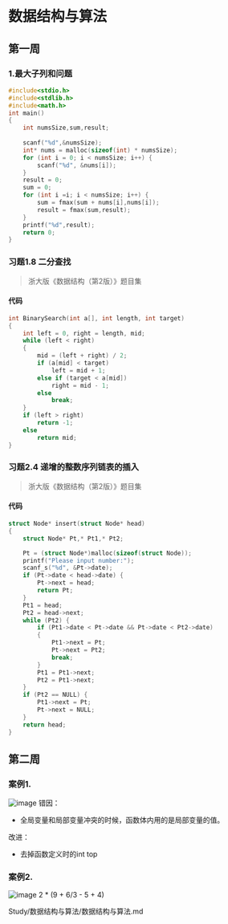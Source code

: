 # 数据结构与算法
## 第一周
### 1.最大子列和问题
```C
#include<stdio.h>
#include<stdlib.h>
#include<math.h>
int main()
{
    int numsSize,sum,result;
    
    scanf("%d",&numsSize);
    int* nums = malloc(sizeof(int) * numsSize);
    for (int i = 0; i < numsSize; i++) {
        scanf("%d", &nums[i]);
    }
    result = 0;
    sum = 0;
    for (int i =i; i < numsSize; i++) {
        sum = fmax(sum + nums[i],nums[i]);
        result = fmax(sum,result);
    }
    printf("%d",result);
    return 0;
}
```
### 习题1.8 二分查找
> 浙大版《数据结构（第2版）》题目集
#### 代码
``` C
int BinarySearch(int a[], int length, int target)
{
	int left = 0, right = length, mid;
	while (left < right) 
	{
		mid = (left + right) / 2;
		if (a[mid] < target)
			left = mid + 1;
		else if (target < a[mid])
			right = mid - 1;
		else
			break;
	}
	if (left > right)
		return -1;
	else
		return mid;
}
```
### 习题2.4 递增的整数序列链表的插入
>浙大版《数据结构（第2版）》题目集
#### 代码
```C
struct Node* insert(struct Node* head)
{
	struct Node* Pt,* Pt1,* Pt2;

	Pt = (struct Node*)malloc(sizeof(struct Node));
	printf("Please input number:");
	scanf_s("%d", &Pt->date);
	if (Pt->date < head->date) {
		Pt->next = head;
		return Pt;
	}
	Pt1 = head;
	Pt2 = head->next;
	while (Pt2) {
		if (Pt1->date < Pt->date && Pt->date < Pt2->date)
		{
			Pt1->next = Pt;
			Pt->next = Pt2;
			break;
		}
		Pt1 = Pt1->next;
		Pt2 = Pt1->next;
	}
	if (Pt2 == NULL) {
		Pt1->next = Pt;
		Pt->next = NULL;
	}
	return head;
}
```
## 第二周
### 案例1.
![image](https://user-images.githubusercontent.com/73301646/221337040-18c11f87-4e66-4c19-95e6-f50352fd9bc7.png)
错因：
* 全局变量和局部变量冲突的时候，函数体内用的是局部变量的值。

改进：
* 去掉函数定义时的int top
### 案例2.
![image](https://user-images.githubusercontent.com/73301646/221339019-158b98d4-5b18-4613-bc66-c54363596149.png)
2 * (9 + 6/3 - 5 + 4)


































Study/数据结构与算法/数据结构与算法.md
<!--stackedit_data:
eyJoaXN0b3J5IjpbNzE4MTAxODc1LC0xNzE4NzY0OTg3LDY3OD
Y5MDIxOCwtOTg2NTgzMDQwLC00NDAzOTY1MzJdfQ==
-->